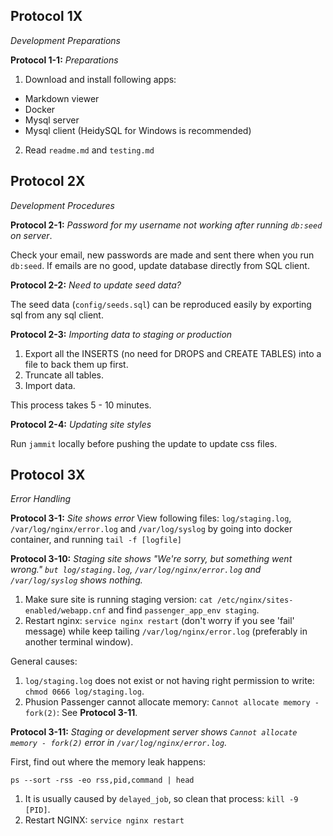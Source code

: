 ## Protocol 1X
*Development Preparations*

**Protocol 1-1:**
*Preparations*
1. Download and install following apps:
  - Markdown viewer
  - Docker
  - Mysql server
  - Mysql client (HeidySQL for Windows is recommended)
2. Read `readme.md` and `testing.md`

## Protocol 2X
*Development Procedures*

**Protocol 2-1:**
*Password for my username not working after running `db:seed` on server*.

Check your email, new passwords are made and sent there when you run `db:seed`.
If emails are no good, update database directly from SQL client.

**Protocol 2-2:**
*Need to update seed data?*

The seed data (`config/seeds.sql`) can be reproduced easily by exporting sql from any sql client.

**Protocol 2-3:**
*Importing data to staging or production*

1. Export all the INSERTS (no need for DROPS and CREATE TABLES) into a file to back them up first.
2. Truncate all tables.
3. Import data.

This process takes 5 - 10 minutes.

**Protocol 2-4:**
*Updating site styles*

Run `jammit` locally before pushing the update to update css files.

## Protocol 3X
*Error Handling*

**Protocol 3-1:**
*Site shows error*
View following files: `log/staging.log`, `/var/log/nginx/error.log` and `/var/log/syslog`
by going into docker container, and running `tail -f [logfile]`

**Protocol 3-10:**
*Staging site shows "We're sorry, but something went wrong." `but log/staging.log`, `/var/log/nginx/error.log` and
`/var/log/syslog` shows nothing.*

1. Make sure site is running staging version: `cat /etc/nginx/sites-enabled/webapp.cnf` and find `passenger_app_env staging`.
2. Restart nginx: `service nginx restart` (don't worry if you see 'fail' message) while keep tailing `/var/log/nginx/error.log`
   (preferably in another terminal window).

General causes:
1. `log/staging.log` does not exist or not having right permission to write: `chmod 0666 log/staging.log`.
2. Phusion Passenger cannot allocate memory: `Cannot allocate memory - fork(2)`: See **Protocol 3-11**.

**Protocol 3-11:**
*Staging or development server shows `Cannot allocate memory - fork(2)` error in `/var/log/nginx/error.log`.*

First, find out where the memory leak happens:

`ps --sort -rss -eo rss,pid,command | head`

1. It is usually caused by `delayed_job`, so clean that process: `kill -9 [PID]`.
2. Restart NGINX: `service nginx restart`